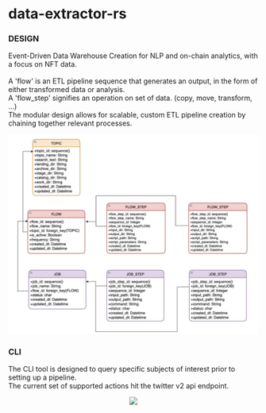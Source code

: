 # data-extractor-rs

### DESIGN
<p>Event-Driven Data Warehouse Creation for NLP and on-chain analytics, with a focus on NFT data. </br></br>
A 'flow' is an ETL pipeline sequence that generates an output, in the form of either transformed data or analysis. </br>
A 'flow_step' signifies an operation on set of data. (copy, move, transform, ...) </br>
The modular design allows for scalable, custom ETL pipeline creation by chaining together relevant processes. </br>
</p>

<p align="center" width="15%" size="50%">
   <img src="work/db_design_flows.png">  
</p>

### CLI
<p>The CLI tool is designed to query specific subjects of interest prior to setting up a pipeline. </br>
The current set of supported actions hit the twitter v2 api endpoint. </br>
</p>


<p align="center" width="15%" size="50%">
   <img src="work/.png">  
</p>


